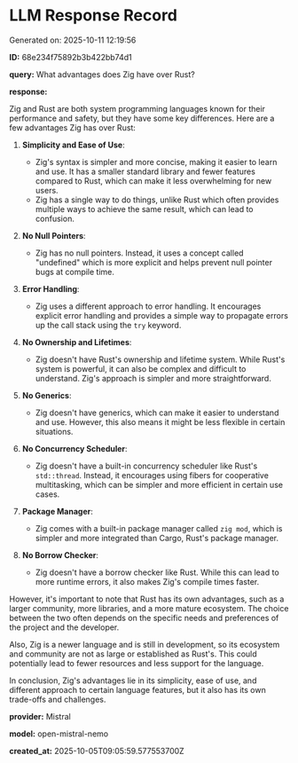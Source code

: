 # LLM Response Record

Generated on: 2025-10-11 12:19:56

**ID:** 68e234f75892b3b422bb74d1

**query:** What advantages does Zig have over Rust?

**response:**

Zig and Rust are both system programming languages known for their performance and safety, but they have some key differences. Here are a few advantages Zig has over Rust:

1. **Simplicity and Ease of Use**:
   - Zig's syntax is simpler and more concise, making it easier to learn and use. It has a smaller standard library and fewer features compared to Rust, which can make it less overwhelming for new users.
   - Zig has a single way to do things, unlike Rust which often provides multiple ways to achieve the same result, which can lead to confusion.

2. **No Null Pointers**:
   - Zig has no null pointers. Instead, it uses a concept called "undefined" which is more explicit and helps prevent null pointer bugs at compile time.

3. **Error Handling**:
   - Zig uses a different approach to error handling. It encourages explicit error handling and provides a simple way to propagate errors up the call stack using the `try` keyword.

4. **No Ownership and Lifetimes**:
   - Zig doesn't have Rust's ownership and lifetime system. While Rust's system is powerful, it can also be complex and difficult to understand. Zig's approach is simpler and more straightforward.

5. **No Generics**:
   - Zig doesn't have generics, which can make it easier to understand and use. However, this also means it might be less flexible in certain situations.

6. **No Concurrency Scheduler**:
   - Zig doesn't have a built-in concurrency scheduler like Rust's `std::thread`. Instead, it encourages using fibers for cooperative multitasking, which can be simpler and more efficient in certain use cases.

7. **Package Manager**:
   - Zig comes with a built-in package manager called `zig mod`, which is simpler and more integrated than Cargo, Rust's package manager.

8. **No Borrow Checker**:
   - Zig doesn't have a borrow checker like Rust. While this can lead to more runtime errors, it also makes Zig's compile times faster.

However, it's important to note that Rust has its own advantages, such as a larger community, more libraries, and a more mature ecosystem. The choice between the two often depends on the specific needs and preferences of the project and the developer.

Also, Zig is a newer language and is still in development, so its ecosystem and community are not as large or established as Rust's. This could potentially lead to fewer resources and less support for the language.

In conclusion, Zig's advantages lie in its simplicity, ease of use, and different approach to certain language features, but it also has its own trade-offs and challenges.

**provider:** Mistral

**model:** open-mistral-nemo

**created_at:** 2025-10-05T09:05:59.577553700Z

